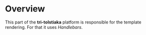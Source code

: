 # Overview
This part of the **tri-tolstiaka** platform is responsible for the template rendering. For that it uses *Handlebars*.